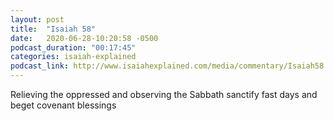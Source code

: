 ```yaml
---
layout: post
title:  "Isaiah 58"
date:   2020-06-28-10:20:58 -0500
podcast_duration: "00:17:45"
categories: isaiah-explained
podcast_link: http://www.isaiahexplained.com/media/commentary/Isaiah58.mp3
---
```

Relieving the oppressed and observing the Sabbath sanctify fast days and beget covenant blessings
